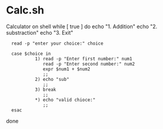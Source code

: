 # Calc.sh
Calculator on shell
while [ true ]
do
       echo "1. Addition"
       echo "2. substraction"
       echo "3. Exit"

      read -p "enter your choice:" choice

      case $choice in
               1) read -p "Enter first number:" num1
                  read -p "Enter second number:" num2
                  expr $num1 + $num2
                  ;;
               2) echo "sub"
                  ;;
               3) break
                  ;;
               *) echo "valid chioce:"
                  ;;
      esac
done
